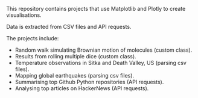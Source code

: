 This repository contains projects that use Matplotlib and Plotly to create visualisations.

Data is extracted from CSV files and API requests.

The projects include:
- Random walk simulating Brownian motion of molecules (custom class).
- Results from rolling multiple dice (custom class).
- Temperature observations in Sitka and Death Valley, US (parsing csv files).
- Mapping global earthquakes (parsing csv files).
- Summarising top Github Python repositories (API requests).
- Analysing top articles on HackerNews (API requests).
